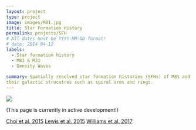 ```yaml
---
layout: project
type: project
image: images/M81.jpg
title: Star Formation History
permalink: projects/SFH
# All dates must be YYYY-MM-DD format!
# date: 2014-04-12
labels:
  - Star formation history
  - M81 & M31
  - Density Waves
  
summary: Spatially resolved star formation histories (SFHs) of M81 and M31 were measured based on their color%-magnitude diagrams constructed from HST imaging data. The measured SFHs allowed us to understand galaxy evolution across cosmic time and the origin of 
their galactic strucutres such as spiral arms and rings. 
---
```


<img class="ui image" src="{{ site.baseurl }}/images/cotton-header.png">

(This page is currently in active development!)

[Choi et al. 2015](http://adsabs.harvard.edu/abs/2015ApJ...810....9C)
[Lewis et al. 2015](http://adsabs.harvard.edu/abs/2015ApJ...805..183L)
[Williams et al. 2017](http://adsabs.harvard.edu/abs/2017ApJ...846..145W)
